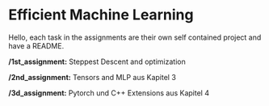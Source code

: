 # Efficient Machine Learning 

Hello, each task in the assignments are their own self contained project and have a README.

**/1st_assignment:** Steppest Descent and optimization

**/2nd_assignment:** Tensors and MLP aus Kapitel 3

**/3d_assignment:** Pytorch und C++ Extensions aus Kapitel 4